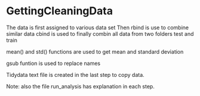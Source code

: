 # GettingCleaningData
The data is first assigned to various data set
Then rbind is use to combine similar data
cbind is used to finally combin all data from two folders test and train

mean() and std() functions are used to get mean and standard deviation

gsub funtion is used to replace names

Tidydata text file is created in the last step to copy data.

 Note: also the file run_analysis has explanation in each step.
 
